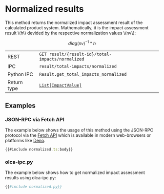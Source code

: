 # Normalized results

This method returns the normalized impact assessment result of the calculated
product system. Mathematically, it is the impact assessment result \\(h\\)
devided by the respective normalization values \\(nv\\):

$$
diag(nv)^{-1} * h
$$

|            |                                                                      |
|------------|----------------------------------------------------------------------|
| REST        | `GET result/{result-id}/total-impacts/normalized`                    |
| IPC         | `result/total-impacts/normalized`                                    |
| Python IPC  | `Result.get_total_impacts_normalized`                                |
| Return type | [`List[ImpactValue]`](http://greendelta.github.io/olca-schema/classes/ImpactValue.html) |

## Examples

### JSON-RPC via Fetch API

The example below shows the usage of this method using the JSON-RPC protocol via
the [Fetch API](https://developer.mozilla.org/en-US/docs/Web/API/Fetch_API)
which is available in modern web-browsers or platforms like
[Deno](https://deno.land/).

```ts
{{#include normalized.ts:body}}
```

### olca-ipc.py

The example below shows how to get normalized impact assessment results using
olca-ipc.py:

```py
{{#include normalized.py}}
```
